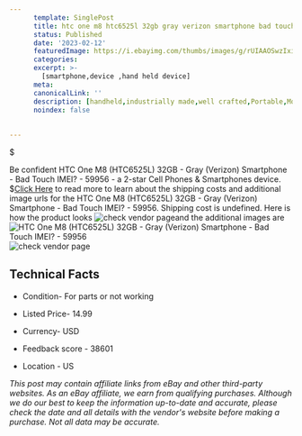 ```yaml
---
      template: SinglePost
      title: htc one m8 htc6525l 32gb gray verizon smartphone bad touch imei 59956
      status: Published
      date: '2023-02-12'
      featuredImage: https://i.ebayimg.com/thumbs/images/g/rUIAAOSwzIxixzzX/s-l225.jpg
      categories: 
      excerpt: >-
        [smartphone,device ,hand held device]
      meta:
      canonicalLink: ''
      description: [handheld,industrially made,well crafted,Portable,Mobile,Compact,Convenient,Lightweight,Maneuverable,Man-portable,Miniature,Carriable,Hand-held,Light,Holdable,Transportable,Mobile device,Pocket-sized,On-the-go,Wireless,Cordless,Compact size,Convenient size, smartphone,device ,hand held device]
      noindex: false
      
        
---
```

$

Be confident HTC One M8 (HTC6525L) 32GB - Gray (Verizon) Smartphone - Bad Touch IMEI? - 59956 - a 2-star Cell Phones & Smartphones device.
$[Click Here](https://www.ebay.com/itm/134223489651?hash=item1f4057ea73%3Ag%3ArUIAAOSwzIxixzzX&mkevt=1&mkcid=1&mkrid=711-53200-19255-0&campid=%253CePNCampaignId%253E&customid=%253CreferenceId%253E&toolid=10049) to read more to learn about the shipping costs and additional image urls for the HTC One M8 (HTC6525L) 32GB - Gray (Verizon) Smartphone - Bad Touch IMEI? - 59956. Shipping cost is undefined. Here is how the product looks ![check vendor page](https://i.ebayimg.com/thumbs/images/g/rUIAAOSwzIxixzzX/s-l225.jpg)and the additional images are![HTC One M8 (HTC6525L) 32GB - Gray (Verizon) Smartphone - Bad Touch IMEI? - 59956](https://i.ebayimg.com/images/g/rUIAAOSwzIxixzzX/s-l1600.jpg)![check vendor page](https://origin-galleryplus.ebayimg.com/ws/web/134223489651_2_0_1/225x225.jpg,https://origin-galleryplus.ebayimg.com/ws/web/134223489651_3_0_1/225x225.jpg,https://origin-galleryplus.ebayimg.com/ws/web/134223489651_4_0_1/225x225.jpg,https://origin-galleryplus.ebayimg.com/ws/web/134223489651_5_0_1/225x225.jpg,https://origin-galleryplus.ebayimg.com/ws/web/134223489651_6_0_1/225x225.jpg,https://origin-galleryplus.ebayimg.com/ws/web/134223489651_7_0_1/225x225.jpg)



 ## Technical Facts 



     
      

 - Condition- For parts or not working 


      

 - Listed Price- 14.99 


      

 - Currency- USD 


      

 - Feedback score - 38601 


      

 - Location - US 


      
      

 *_This post may contain affiliate links from eBay and other third-party websites. As an eBay affiliate, we earn from qualifying purchases. Although we do our best to keep the information up-to-date and accurate, please check the date and all details with the vendor's website before making a purchase. Not all data may be accurate._*






